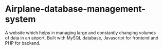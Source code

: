 # Airplane-database-management-system

A website which helps in managing large and constantly changing volumes of data in an airport. Built with MySQL database, Javascript for frontend and PHP for backend.
